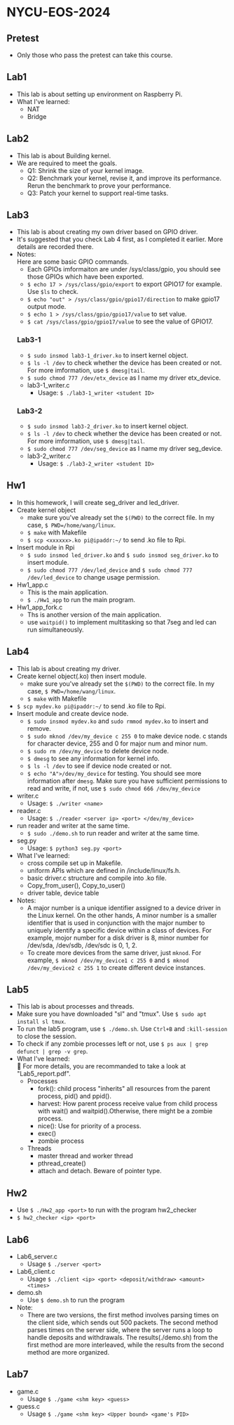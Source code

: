 # NYCU-EOS-2024

## Pretest
- Only those who pass the pretest can take this course.

## Lab1
- This lab is about setting up environment on Raspberry Pi.
- What I've learned:
    * NAT
    * Bridge

## Lab2
- This lab is about Building kernel.
- We are required to meet the goals.
    * Q1: Shrink the size of your kernel image. 
    * Q2: Benchmark your kernel, revise it, and improve its performance. Rerun the benchmark to prove your performance. 
    * Q3: Patch your kernel to support real-time tasks.  

## Lab3
- This lab is about creating my own driver based on GPIO driver.
- It's suggested that you check Lab 4 first, as I completed it earlier. More details are recorded there.
- Notes:  
    Here are some basic GPIO commands.
    * Each GPIOs imformaiton are under /sys/class/gpio, you should see those GPIOs which have been exported.
    * `$ echo 17 > /sys/class/gpio/export` to export GPIO17 for example. Use `$ls` to check.
    * `$ echo "out" > /sys/class/gpio/gpio17/direction` to make gpio17 output mode.
    * `$ echo 1 > /sys/class/gpio/gpio17/value` to set value.
    * `$ cat /sys/class/gpio/gpio17/value` to see the value of GPIO17.
    ### Lab3-1
    - `$ sudo insmod lab3-1_driver.ko` to insert kernel object.
    - `$ ls -l /dev` to check whether the device has been created or not. For more imformation, use `$ dmesg|tail`.
    - `$ sudo chmod 777 /dev/etx_device` as I name my driver etx_device.
    - lab3-1_writer.c
        * Usage: `$ ./lab3-1_writer <student ID>` 
    ### Lab3-2
    - `$ sudo insmod lab3-2_driver.ko` to insert kernel object.
    - `$ ls -l /dev` to check whether the device has been created or not. For more imformation, use `$ dmesg|tail`.
    - `$ sudo chmod 777 /dev/seg_device` as I name my driver seg_device.
    - lab3-2_writer.c
        * Usage: `$ ./lab3-2_writer <student ID>` 

## Hw1
- In this homework, I will create seg_driver and led_driver.
- Create kernel object
    * make sure you've already set the `$(PWD)` to the correct file. In my case, `$ PWD=/home/wang/linux`.
    * `$ make` with Makefile
    * `$ scp <xxxxxx>.ko pi@ipaddr:~/` to send .ko file to Rpi.
- Insert module in Rpi
    * `$ sudo insmod led_driver.ko` and `$ sudo insmod seg_driver.ko` to insert module.
    * `$ sudo chmod 777 /dev/led_device` and `$ sudo chmod 777 /dev/led_device` to change usage permission.
- Hw1_app.c
    * This is the main application.
    * `$ ./Hw1_app` to run the main program.
- Hw1_app_fork.c
    * Ths is another version of the main application.
    * use `waitpid()` to implement multitasking so that 7seg and led can run simultaneously.
## Lab4
- This lab is about creating my driver.
- Create kernel object(.ko) then insert module.
    * make sure you've already set the `$(PWD)` to the correct file. In my case, `$ PWD=/home/wang/linux`.
    * `$ make` with Makefile
- `$ scp mydev.ko pi@ipaddr:~/` to send .ko file to Rpi.
- Insert module and create device node.
    * `$ sudo insmod mydev.ko` and `sudo rmmod mydev.ko` to insert and remove.
    * `$ sudo mknod /dev/my_device c 255 0` to make device node. c stands for character device, 255 and 0 for major num and minor num.
    * `$ sudo rm /dev/my_device` to delete device node.
    * `$ dmesg` to see any information for kernel info.
    * `$ ls -l /dev` to see if device node created or not.
    * `$ echo "A">/dev/my_device` for testing. You should see more information after `dmesg`. Make sure you have sufficient permissions to read and write, if not, use `$ sudo chmod 666 /dev/my_device`
- writer.c
    * Usage: `$ ./writer <name>` 
- reader.c
    * Usage: `$ ./reader <server ip> <port> </dev/my_device>`
- run reader and writer at the same time.
    * `$ sudo ./demo.sh` to run reader and writer at the same time.
- seg.py
    * Usage: `$ python3 seg.py <port>`
- What I've learned:
    * cross compile set up in Makefile.
    * uniform APIs which are defined in /include/linux/fs.h.
    * basic driver.c structure and compile into .ko file.
    * Copy_from_user(), Copy_to_user()
    * driver table, device table
- Notes:
    * A major number is a unique identifier assigned to a device driver in the Linux kernel. On the other hands, A minor number is a smaller identifier that is used in conjunction with the major number to uniquely identify a specific device within a class of devices. For example, mojor number for a disk driver is 8, minor number for /dev/sda, /dev/sdb, /dev/sdc is 0, 1, 2.
    * To create more devices from the same driver, just `mknod`. For example, `$ mknod /dev/my_device1 c 255 0` and `$ mknod /dev/my_device2 c 255 1` to create different device instances.

## Lab5
- This lab is about processes and threads.
- Make sure you have downloaded "sl" and "tmux". Use `$ sudo apt install sl tmux`.
- To run the lab5 program, use `$ ./demo.sh`. Use `Ctrl+B` and `:kill-session` to close the session.
- To check if any zombie processes left or not, use `$ ps aux | grep defunct | grep -v grep`.
- What I've learned:  
    🌟 For more details, you are recommanded to take a look at "Lab5_report.pdf".
    * Processes
        - fork(): child process "inherits" all resources from the parent process, pid() and ppid().
        - harvest: How parent process receive value from child process with wait() and waitpid().Otherwise, there might be a zombie process.
        - nice(): Use for priority of a process.
        - exec() 
        - zombie process
    * Threads
        - master thread and worker thread
        - pthread_create()
        - attach and detach. Beware of pointer type.

## Hw2
- Use `$ ./Hw2_app <port>` to run with the program hw2_checker
- `$ hw2_checker <ip> <port>`

## Lab6
- Lab6_server.c
    - Usage `$ ./server <port>`
- Lab6_client.c
    - Usage `$ ​​​​./client <ip> <port> <deposit/withdraw> <amount> <times>`
- demo.sh
    - Use `$ demo.sh` to run the program
- Note:
    - There are two versions, the first method involves parsing times on the client side, which sends out 500 packets. The second method parses times on the server side, where the server runs a loop to handle deposits and withdrawals. The results(./demo.sh) from the first method are more interleaved, while the results from the second method are more organized.

## Lab7
- game.c
    - Usage `$ ./game <shm key> <guess>`
- guess.c
    - Usage `$ ./game <shm key> <Upper bound> <game's PID>`    
